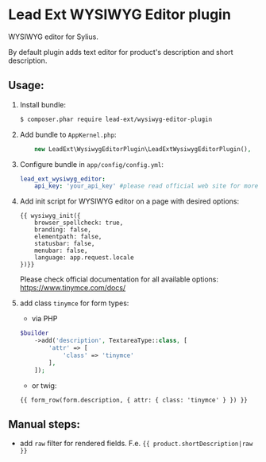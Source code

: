 # Lead Ext WYSIWYG Editor plugin

WYSIWYG editor for Sylius.

By default plugin adds text editor for product's description and short description. 

## Usage:

1. Install bundle:
    ```bash
    $ composer.phar require lead-ext/wysiwyg-editor-plugin
    ```
    
2. Add bundle to `AppKernel.php`:
    ```php
        new LeadExt\WysiwygEditorPlugin\LeadExtWysiwygEditorPlugin(),
    ```

3. Configure bundle in `app/config/config.yml`:
    ```yaml
    lead_ext_wysiwyg_editor:
        api_key: 'your_api_key' #please read official web site for more information https://www.tinymce.com/
    ```

4. Add init script for WYSIWYG editor on a page with desired options:
    ```twig
    {{ wysiwyg_init({
        browser_spellcheck: true,
        branding: false,
        elementpath: false,
        statusbar: false,
        menubar: false,
        language: app.request.locale
    })}}
    ```
    Please check official documentation for all available options: https://www.tinymce.com/docs/
    
4. add class `tinymce` for form types:
    - via PHP 
    ```php
    $builder
        ->add('description', TextareaType::class, [
            'attr' => [
                'class' => 'tinymce'
            ],
        ]);
    ```

    - or twig:
    ```twig
    {{ form_row(form.description, { attr: { class: 'tinymce' } }) }}
    ```

## Manual steps:
* add `raw` filter for rendered fields. F.e. `{{ product.shortDescription|raw }}`

